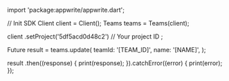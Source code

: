 import 'package:appwrite/appwrite.dart';

// Init SDK
Client client = Client();
Teams teams = Teams(client);

client
    .setProject('5df5acd0d48c2') // Your project ID
;

Future result = teams.update(
    teamId: '[TEAM_ID]',
    name: '[NAME]',
);

result
  .then((response) {
    print(response);
  }).catchError((error) {
    print(error);
  });
